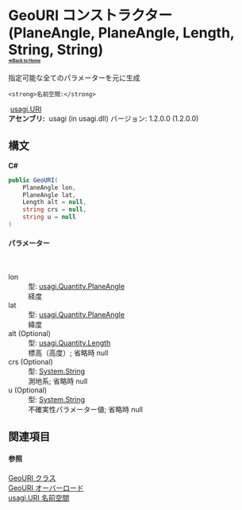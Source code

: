 # GeoURI コンストラクター (PlaneAngle, PlaneAngle, Length, String, String)<div style="font-size:30%"><a href="https://github.com/usagi/usagi.cs/blob/master/docs/Home.md">≪Back to Home</a></div> 

指定可能な全てのパラメーターを元に生成


    <strong>名前空間:</strong>
&nbsp;<a href="N_usagi_URI.md">usagi.URI</a><br /><strong>アセンブリ:</strong>
&nbsp;usagi (in usagi.dll) バージョン: 1.2.0.0 (1.2.0.0)

## 構文

**C#**<br />
``` C#
public GeoURI(
	PlaneAngle lon,
	PlaneAngle lat,
	Length alt = null,
	string crs = null,
	string u = null
)
```


#### パラメーター
&nbsp;<dl><dt>lon</dt><dd>型: <a href="T_usagi_Quantity_PlaneAngle.md">usagi.Quantity.PlaneAngle</a><br />経度</dd><dt>lat</dt><dd>型: <a href="T_usagi_Quantity_PlaneAngle.md">usagi.Quantity.PlaneAngle</a><br />緯度</dd><dt>alt (Optional)</dt><dd>型: <a href="T_usagi_Quantity_Length.md">usagi.Quantity.Length</a><br />標高（高度）; 省略時 null</dd><dt>crs (Optional)</dt><dd>型: <a href="http://msdn2.microsoft.com/ja-jp/library/s1wwdcbf" target="_blank">System.String</a><br />測地系; 省略時 null</dd><dt>u (Optional)</dt><dd>型: <a href="http://msdn2.microsoft.com/ja-jp/library/s1wwdcbf" target="_blank">System.String</a><br />不確実性パラメーター値; 省略時 null</dd></dl>

## 関連項目


#### 参照
<a href="T_usagi_URI_GeoURI.md">GeoURI クラス</a><br /><a href="Overload_usagi_URI_GeoURI__ctor.md">GeoURI オーバーロード</a><br /><a href="N_usagi_URI.md">usagi.URI 名前空間</a><br />
